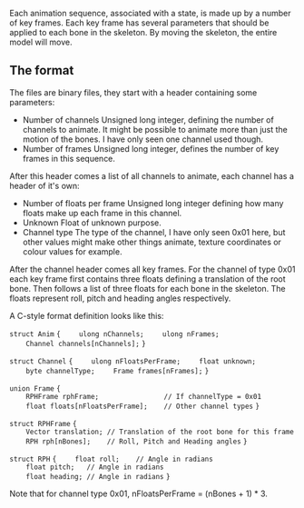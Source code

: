 Each animation sequence, associated with a state, is made up by a number
of key frames. Each key frame has several parameters that should be
applied to each bone in the skeleton. By moving the skeleton, the entire
model will move.

## The format

The files are binary files, they start with a header containing some
parameters:

  - Number of channels
    Unsigned long integer, defining the number of channels to animate.
    It might be possible to animate more than just the motion of the
    bones. I have only seen one channel used though.
  - Number of frames
    Unsigned long integer, defines the number of key frames in this
    sequence.

After this header comes a list of all channels to animate, each channel
has a header of it's own:

  - Number of floats per frame
    Unsigned long integer defining how many floats make up each frame in
    this channel.
  - Unknown
    Float of unknown purpose.
  - Channel type
    The type of the channel, I have only seen 0x01 here, but other
    values might make other things animate, texture coordinates or
    colour values for example.

After the channel header comes all key frames. For the channel of type
0x01 each key frame first contains three floats defining a translation
of the root bone. Then follows a list of three floats for each bone in
the skeleton. The floats represent roll, pitch and heading angles
respectively.

A C-style format definition looks like this:

`struct Anim`
`{`
`    ulong nChannels;`
`    ulong nFrames;`
`    Channel channels[nChannels];`
`}`

`struct Channel`
`{`
`    ulong nFloatsPerFrame;`
`    float unknown;`
`    byte channelType;`
`    Frame frames[nFrames];`
`}`

`union Frame`
`{`
`    RPHFrame rphFrame;                // If channelType = 0x01`
`    float floats[nFloatsPerFrame];    // Other channel types`
`}`

`struct RPHFrame`
`{`
`    Vector translation; // Translation of the root bone for this frame`
`    RPH rph[nBones];    // Roll, Pitch and Heading angles`
`}`

`struct RPH`
`{`
`    float roll;    // Angle in radians`
`    float pitch;   // Angle in radians`
`    float heading; // Angle in radians`
`}`

Note that for channel type 0x01, nFloatsPerFrame = (nBones + 1) \* 3.